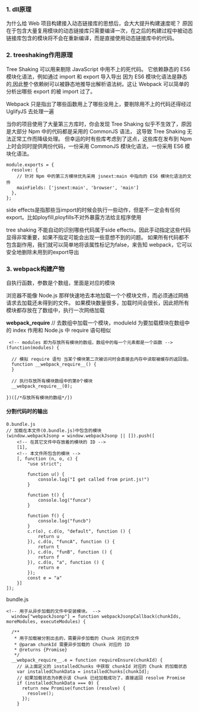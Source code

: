 ### 1. dll原理

为什么给 Web 项目构建接入动态链接库的思想后，会大大提升构建速度呢？ 原因在于包含大量复用模块的动态链接库只需要编译一次，在之后的构建过程中被动态链接库包含的模块将不会在重新编译，而是直接使用动态链接库中的代码。

### 2. treeshaking作用原理

Tree Shaking 可以用来剔除 JavaScript 中用不上的死代码。
它依赖静态的 ES6 模块化语法，例如通过 import 和 export 导入导出
因为 ES6 模块化语法是静态的,因此整个依赖树可以被静态地推导出解析语法树。这让 Webpack 可以简单的分析出哪些 export 的被 import 过了。

<!-- 之前的 -->
 Webpack 只是指出了哪些函数用上了哪些没用上，要剔除用不上的代码还得经过 UglifyJS 去处理一遍

当你的项目使用了大量第三方库时，你会发现 Tree Shaking 似乎不生效了，原因是大部分 Npm 中的代码都是采用的 CommonJS 语法， 这导致 Tree Shaking 无法正常工作而降级处理。 但幸运的时有些库考虑到了这点，这些库在发布到 Npm 上时会同时提供两份代码，一份采用 CommonJS 模块化语法，一份采用 ES6 模块化语法。
```
module.exports = {
  resolve: {
    // 针对 Npm 中的第三方模块优先采用 jsnext:main 中指向的 ES6 模块化语法的文件
    mainFields: ['jsnext:main', 'browser', 'main']
  },
};
```

side effects是指那些当import的时候会执行一些动作，但是不一定会有任何export。比如ployfill,ployfills不对外暴露方法给主程序使用

tree shaking 不能自动的识别哪些代码属于side effects，因此手动指定这些代码显得非常重要，如果不指定可能会出现一些意想不到的问题。
如果所有代码都不包含副作用，我们就可以简单地将该属性标记为false，来告知 webpack，它可以安全地删除未用到的export导出

### 3. webpack构建产物
自执行函数，参数是个数组，里面是对应的模块

浏览器不能像 Node.js 那样快速地去本地加载一个个模块文件，而必须通过网络请求去加载还未得到的文件。 如果模块数量很多，加载时间会很长，因此把所有模块都存放在了数组中，执行一次网络加载

__webpack_require__ // 去数组中加载一个模块，moduleId 为要加载模块在数组中的 index 作用和 Node.js 中 require 语句相似


```
 <!-- modules 即为存放所有模块的数组，数组中的每一个元素都是一个函数 -->
(function(modules) {

  // 模拟 require 语句 当某个模块第二次被访问时会直接去内存中读取被缓存的返回值。
  function __webpack_require__() {
  }

  // 执行存放所有模块数组中的第0个模块
  __webpack_require__(0);

})([/*存放所有模块的数组*/])
```

#### 分割代码时的输出

```
0.bundle.js
// 加载在本文件(0.bundle.js)中包含的模块
(window.webpackJsonp = window.webpackJsonp || []).push([
    <!-- 在其它文件中存放着的模块的 ID -->
    [1],
    <!-- 本文件所包含的模块 -->
    [, function (n, o, c) {
        "use strict";

        function u() {
            console.log("I get called from print.js!")
        }

        function t() {
            console.log("funca")
        }

        function f() {
            console.log("funcb")
        }
        c.r(o), c.d(o, "default", function () {
            return u
        }), c.d(o, "funcA", function () {
            return t
        }), c.d(o, "funB", function () {
            return f
        }), c.d(o, "a", function () {
            return e
        });
        const e = "a"
    }]
]);
```


bundle.js
```
<!-- 用于从异步加载的文件中安装模块。 -->
  window["webpackJsonp"] = function webpackJsonpCallback(chunkIds, moreModules, executeModules) {

  /**
   * 用于加载被分割出去的，需要异步加载的 Chunk 对应的文件
   * @param chunkId 需要异步加载的 Chunk 对应的 ID
   * @returns {Promise}
   */
  __webpack_require__.e = function requireEnsure(chunkId) {
    // 从上面定义的 installedChunks 中获取 chunkId 对应的 Chunk 的加载状态
    var installedChunkData = installedChunks[chunkId];
    // 如果加载状态为0表示该 Chunk 已经加载成功了，直接返回 resolve Promise
    if (installedChunkData === 0) {
      return new Promise(function (resolve) {
        resolve();
      });
    }
```

```

